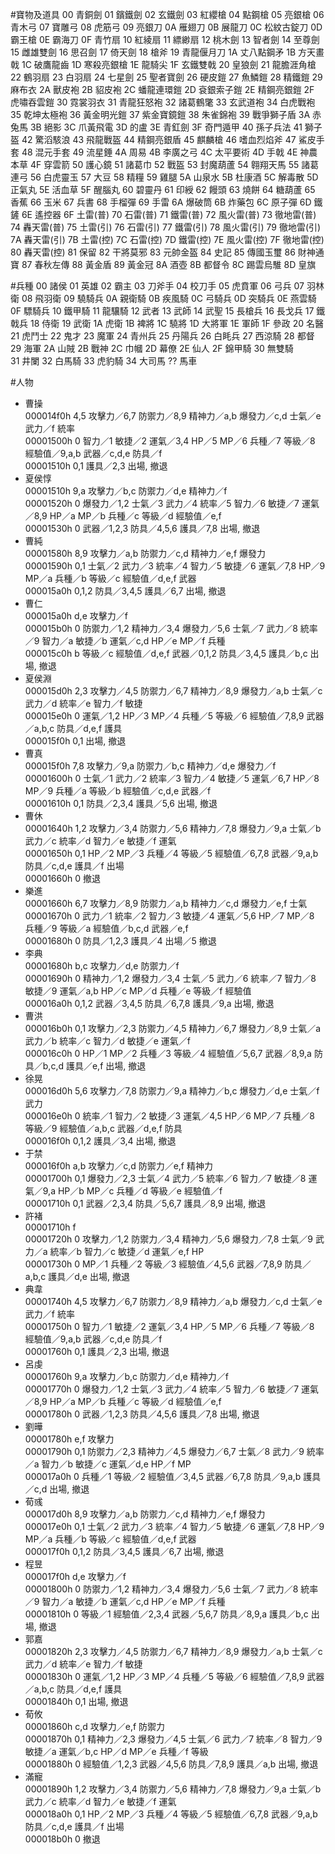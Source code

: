﻿#寶物及道具
00 青銅劍
01 鑌鐵劍
02 玄鐵劍
03 紅纓槍
04 點鋼槍
05 亮銀槍
06 青木弓
07 寶雕弓
08 虎筋弓
09 亮銀刀
0A 雁翅刀
0B 展龍刀
0C 松紋古錠刀
0D 霸王槍
0E 霸海刀
0F 青竹扇
10 紅綾扇
11 縹緲扇
12 桃木劍
13 智者劍
14 至尊劍
15 雌雄雙劍
16 思召劍
17 倚天劍
18 槍斧
19 青龍偃月刀
1A 丈八點鋼矛
1B 方天畫戟
1C 破鷹龍齒
1D 寒殺亮銀槍
1E 龍騎尖
1F 玄鐵雙戟
20 皇狼劍
21 龍膽涯角槍
22 鶴羽扇
23 白羽扇
24 七星劍
25 聖者寶劍
26 硬皮鎧
27 魚鱗鎧
28 精鐵鎧
29 麻布衣
2A 獸皮袍
2B 貂皮袍
2C 蟠龍連環鎧
2D 袞銀索子鎧
2E 精鋼亮銀鎧
2F 虎嘯吞雲鎧
30 霓裳羽衣
31 青龍狂怒袍
32 諸葛鶴氅
33 玄武道袍
34 白虎戰袍
35 乾坤太極袍
36 黃金明光鎧
37 紫金寶鏡鎧
38 朱雀錦袍
39 戰爭獅子盾
3A 赤兔馬
3B 絕影
3C 爪黃飛電
3D 的盧
3E 青釭劍
3F 奇門遁甲
40 孫子兵法
41 獅子盔
42 驚滔駭浪
43 飛龍戰盔
44 精鋼亮銀盾
45 麒麟槍
46 嗜血烈焰斧
47 鯊皮手套
48 混元手套
49 流星錘
4A 周易
4B 李廣之弓
4C 太平要術
4D 手戟
4E 神農本草
4F 穿雲箭
50 護心鏡
51 諸葛巾
52 戰盔
53 封魔葫蘆
54 翱翔天馬
55 諸葛連弓
56 白虎靈玉
57 大豆
58 精糧
59 雞腿
5A 山泉水
5B 杜康酒
5C 解毒散
5D 正氣丸
5E 活血草
5F 醒腦丸
60 碧靈丹
61 印綬
62 饅頭
63 燒餅
64 糖葫蘆
65 香蕉
66 玉米
67 兵書
68 手榴彈
69 手雷
6A 爆破筒
6B 炸藥包
6C 原子彈
6D 鐵鏟
6E 遙控器
6F 土雷(普)
70 石雷(普)
71 鐵雷(普)
72 風火雷(普)
73 徹地雷(普)
74 轟天雷(普)
75 土雷(引)
76 石雷(引)
77 鐵雷(引)
78 風火雷(引)
79 徹地雷(引)
7A 轟天雷(引)
7B 土雷(控)
7C 石雷(控)
7D 鐵雷(控)
7E 風火雷(控)
7F 徹地雷(控)
80 轟天雷(控)
81 保留
82 干將莫邪
83 元帥金盔
84 史記
85 傳國玉璽
86 財神通寶
87 春秋左傳 
88 黃金盾
89 黃金冠
8A 酒壺
8B 都督令
8C 踢雲烏騅
8D 皇旗

#兵種
00 諸侯
01 英雄
02 霸主
03 刀斧手
04 校刀手
05 虎賁軍
06 弓兵
07 羽林衛
08 飛羽衛
09 驍騎兵
0A 親衛騎
0B 疾風騎
0C 弓騎兵
0D 突騎兵
0E 燕雲騎
0F 驃騎兵
10 鐵甲騎
11 龍驤騎
12 武者
13 武師
14 武聖
15 長槍兵
16 長戈兵
17 鐵戟兵
18 侍衛
19 武衛
1A 虎衛
1B 裨將
1C 驍將
1D 大將軍
1E 軍師
1F 參政
20 名醫
21 虎鬥士
22 鬼才
23 魔軍
24 青州兵
25 丹陽兵
26 白眊兵
27 西涼騎
28 都督
29 海軍
2A 山賊
2B 戰神
2C 巾幗
2D 幕僚
2E 仙人
2F 錦甲騎
30 無雙騎	
31 井闌
32 白馬騎
33 虎豹騎
34 大司馬
?? 馬車

#人物
+  曹操  
   000014f0h 4,5 攻擊力／6,7 防禦力／8,9 精神力／a,b 爆發力／c,d 士氣／e 武力／f 統率  
   00001500h 0 智力／1 敏捷／2 運氣／3,4 HP／5 MP／6 兵種／7 等級／8 經驗值／9,a,b 武器／c,d,e 防具／f  
   00001510h 0,1 護具／2,3 出場, 撤退  
+  夏侯惇  
   00001510h 9,a 攻擊力／b,c 防禦力／d,e 精神力／f  
   00001520h 0 爆發力／1,2 士氣／3 武力／4 統率／5 智力／6 敏捷／7 運氣／8,9 HP／a MP／b 兵種／c 等級／d 經驗值／e,f  
   00001530h 0 武器／1,2,3 防具／4,5,6 護具／7,8 出場, 撤退  
+  曹純  
   00001580h 8,9 攻擊力／a,b 防禦力／c,d 精神力／e,f 爆發力  
   00001590h 0,1 士氣／2 武力／3 統率／4 智力／5 敏捷／6 運氣／7,8 HP／9 MP／a 兵種／b 等級／c 經驗值／d,e,f 武器  
   000015a0h 0,1,2 防具／3,4,5 護具／6,7 出場, 撤退     
+  曹仁  
   000015a0h d,e 攻擊力／f  
   000015b0h 0 防禦力／1,2 精神力／3,4 爆發力／5,6 士氣／7 武力／8 統率／9 智力／a 敏捷／b 運氣／c,d HP／e MP／f 兵種  
   000015c0h b 等級／c 經驗值／d,e,f 武器／0,1,2 防具／3,4,5 護具／b,c 出場, 撤退  
+  夏侯淵  
   000015d0h 2,3 攻擊力／4,5 防禦力／6,7 精神力／8,9 爆發力／a,b 士氣／c 武力／d 統率／e 智力／f 敏捷  
   000015e0h 0 運氣／1,2 HP／3 MP／4 兵種／5 等級／6 經驗值／7,8,9 武器／a,b,c 防具／d,e,f 護具  
   000015f0h 0,1 出場, 撤退  
+  曹真  
   000015f0h 7,8 攻擊力／9,a 防禦力／b,c 精神力／d,e 爆發力／f  
   00001600h 0 士氣／1 武力／2 統率／3 智力／4 敏捷／5 運氣／6,7 HP／8 MP／9 兵種／a 等級／b 經驗值／c,d,e 武器／f  
   00001610h 0,1 防具／2,3,4 護具／5,6 出場, 撤退     
+  曹休  
   00001640h 1,2 攻擊力／3,4 防禦力／5,6 精神力／7,8 爆發力／9,a 士氣／b 武力／c 統率／d 智力／e 敏捷／f 運氣  
   00001650h 0,1 HP／2 MP／3 兵種／4 等級／5 經驗值／6,7,8 武器／9,a,b 防具／c,d,e 護具／f 出場  
   00001660h 0 撤退  
+  樂進  
   00001660h 6,7 攻擊力／8,9 防禦力／a,b 精神力／c,d 爆發力／e,f 士氣  
   00001670h 0 武力／1 統率／2 智力／3 敏捷／4 運氣／5,6 HP／7 MP／8 兵種／9 等級／a 經驗值／b,c,d 武器／e,f  
   00001680h 0 防具／1,2,3 護具／4 出場／5 撤退  
+  李典  
   00001680h b,c 攻擊力／d,e 防禦力／f  
   00001690h 0 精神力／1,2 爆發力／3,4 士氣／5 武力／6 統率／7 智力／8 敏捷／9 運氣／a,b HP／c MP／d 兵種／e 等級／f 經驗值  
   000016a0h 0,1,2 武器／3,4,5 防具／6,7,8 護具／9,a 出場, 撤退  
+  曹洪  
   000016b0h 0,1 攻擊力／2,3 防禦力／4,5 精神力／6,7 爆發力／8,9 士氣／a 武力／b 統率／c 智力／d 敏捷／e 運氣／f  
   000016c0h 0 HP／1 MP／2 兵種／3 等級／4 經驗值／5,6,7 武器／8,9,a 防具／b,c,d 護具／e,f 出場, 撤退  
+  徐晃  
   000016d0h 5,6 攻擊力／7,8 防禦力／9,a 精神力／b,c 爆發力／d,e 士氣／f 武力  
   000016e0h 0 統率／1 智力／2 敏捷／3 運氣／4,5 HP／6 MP／7 兵種／8 等級／9 經驗值／a,b,c 武器／d,e,f 防具  
   000016f0h 0,1,2 護具／3,4 出場, 撤退  
+  于禁  
   000016f0h a,b 攻擊力／c,d 防禦力／e,f 精神力  
   00001700h 0,1 爆發力／2,3 士氣／4 武力／5 統率／6 智力／7 敏捷／8 運氣／9,a HP／b MP／c 兵種／d 等級／e 經驗值／f  
   00001710h 0,1 武器／2,3,4 防具／5,6,7 護具／8,9 出場, 撤退  
+  許褚  
   00001710h f  
   00001720h 0 攻擊力／1,2 防禦力／3,4 精神力／5,6 爆發力／7,8 士氣／9 武力／a 統率／b 智力／c 敏捷／d 運氣／e,f HP  
   00001730h 0 MP／1 兵種／2 等級／3 經驗值／4,5,6 武器／7,8,9 防具／a,b,c 護具／d,e 出場, 撤退  
+  典韋  
   00001740h 4,5 攻擊力／6,7 防禦力／8,9 精神力／a,b 爆發力／c,d 士氣／e 武力／f 統率  
   00001750h 0 智力／1 敏捷／2 運氣／3,4 HP／5 MP／6 兵種／7 等級／8 經驗值／9,a,b 武器／c,d,e 防具／f  
   00001760h 0,1 護具／2,3 出場, 撤退  
+  呂虔  
   00001760h 9,a 攻擊力／b,c 防禦力／d,e 精神力／f  
   00001770h 0 爆發力／1,2 士氣／3 武力／4 統率／5 智力／6 敏捷／7 運氣／8,9 HP／a MP／b 兵種／c 等級／d 經驗值／e,f  
   00001780h 0 武器／1,2,3 防具／4,5,6 護具／7,8 出場, 撤退  
+  劉曄  
   00001780h e,f 攻擊力  
   00001790h 0,1 防禦力／2,3 精神力／4,5 爆發力／6,7 士氣／8 武力／9 統率／a 智力／b 敏捷／c 運氣／d,e HP／f MP  
   000017a0h 0 兵種／1 等級／2 經驗值／3,4,5 武器／6,7,8 防具／9,a,b 護具／c,d 出場, 撤退  
+  荀彧  
   000017d0h 8,9 攻擊力／a,b 防禦力／c,d 精神力／e,f 爆發力  
   000017e0h 0,1 士氣／2 武力／3 統率／4 智力／5 敏捷／6 運氣／7,8 HP／9 MP／a 兵種／b 等級／c 經驗值／d,e,f 武器  
   000017f0h 0,1,2 防具／3,4,5 護具／6,7 出場, 撤退  
+  程昱  
   000017f0h d,e 攻擊力／f  
   00001800h 0 防禦力／1,2 精神力／3,4 爆發力／5,6 士氣／7 武力／8 統率／9 智力／a 敏捷／b 運氣／c,d HP／e MP／f 兵種  
   00001810h 0 等級／1 經驗值／2,3,4 武器／5,6,7 防具／8,9,a 護具／b,c 出場, 撤退  
+  郭嘉  
   00001820h 2,3 攻擊力／4,5 防禦力／6,7 精神力／8,9 爆發力／a,b 士氣／c 武力／d 統率／e 智力／f 敏捷  
   00001830h 0 運氣／1,2 HP／3 MP／4 兵種／5 等級／6 經驗值／7,8,9 武器／a,b,c 防具／d,e,f 護具  
   00001840h 0,1 出場, 撤退  
+  荀攸  
   00001860h c,d 攻擊力／e,f 防禦力  
   00001870h 0,1 精神力／2,3 爆發力／4,5 士氣／6 武力／7 統率／8 智力／9 敏捷／a 運氣／b,c HP／d MP／e 兵種／f 等級  
   00001880h 0 經驗值／1,2,3 武器／4,5,6 防具／7,8,9 護具／a,b 出場, 撤退  
+  滿寵  
   00001890h 1,2 攻擊力／3,4 防禦力／5,6 精神力／7,8 爆發力／9,a 士氣／b 武力／c 統率／d 智力／e 敏捷／f 運氣  
   000018a0h 0,1 HP／2 MP／3 兵種／4 等級／5 經驗值／6,7,8 武器／9,a,b 防具／c,d,e 護具／f 出場  
   000018b0h 0 撤退  